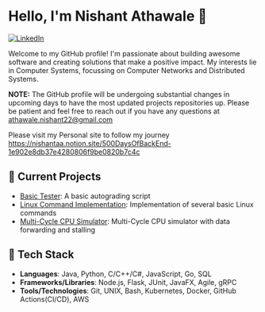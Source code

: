 # Hello, I'm Nishant Athawale 👋

[![LinkedIn](https://img.shields.io/badge/-LinkedIn-blue?style=flat&logo=linkedin&logoColor=white)](https://www.linkedin.com/in/nishant-athawale/)

Welcome to my GitHub profile! I'm passionate about building awesome software and creating solutions that make a positive impact. My interests lie in Computer Systems, focussing on Computer Networks and Distributed Systems. 

**NOTE:** The GitHub profile will be undergoing substantial changes in upcoming days to have the most updated projects repositories up. Please be patient and feel free to reach out if you have any questions at athawale.nishant22@gmail.com

Please visit my Personal site to follow my journey https://nishantaa.notion.site/500DaysOfBackEnd-1e902e8db37e4280806f9be0820b7c4c
## 🔭 Current Projects

- [Basic Tester](https://github.com/nash981/BasicTester): A basic autograding script
- [Linux Command Implementation](https://github.com/nash981/LinuxCommandImplementation): Implementation of several basic Linux commands
- [Multi-Cycle CPU Simulator](https://github.com/nash981/MultiCycleCPU): Multi-Cycle CPU simulator with data forwarding and stalling

## 🌱 Tech Stack

- **Languages**: Java, Python, C/C++/C#, JavaScript, Go, SQL
- **Frameworks/Libraries**: Node.js, Flask, JUnit, JavaFX, Agile, gRPC
- **Tools/Technologies**: Git, UNIX, Bash, Kubernetes, Docker, GitHub Actions(CI/CD), AWS


